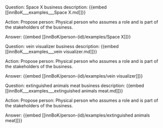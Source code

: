 Question: Space X business description:
{{embed [[innBoK___examples___Space X.md]]}}

Action: Propose person: Physical person who assumes a role and is part of the stakeholders of the business.

Answer:
{{embed [[innBoK/person-(id)/examples/Space X]]}}

Question: vein visualizer business description:
{{embed [[innBoK___examples___vein visualizer.md]]}}

Action: Propose person: Physical person who assumes a role and is part of the stakeholders of the business.

Answer:
{{embed [[innBoK/person-(id)/examples/vein visualizer]]}}

Question: extinguished animals meat business description:
{{embed [[innBoK___examples___extinguished animals meat.md]]}}

Action: Propose person: Physical person who assumes a role and is part of the stakeholders of the business.

Answer:
{{embed [[innBoK/person-(id)/examples/extinguished animals meat]]}}



